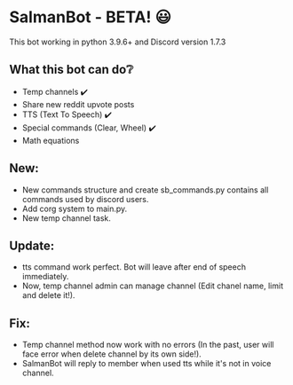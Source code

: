 # SalmanBot - BETA! :smiley:

This bot working in python 3.9.6+ and Discord version 1.7.3

What this bot can do:grey_question:
-
* Temp channels :heavy_check_mark:
* Share new reddit upvote posts
* TTS (Text To Speech) :heavy_check_mark:
* Special commands (Clear, Wheel) :heavy_check_mark:
* Math equations

New:
-
- New commands structure and create sb_commands.py contains all commands used by discord users.
- Add corg system to main.py.
- New temp channel task.

Update:
-
- tts command work perfect. Bot will leave after end of speech immediately.
- Now, temp channel admin can manage channel (Edit chanel name, limit and delete it!).

Fix:
-
- Temp channel method now work with no errors (In the past, user will face error when delete channel by its own side!).
- SalmanBot will reply to member when used tts while it's not in voice channel.
